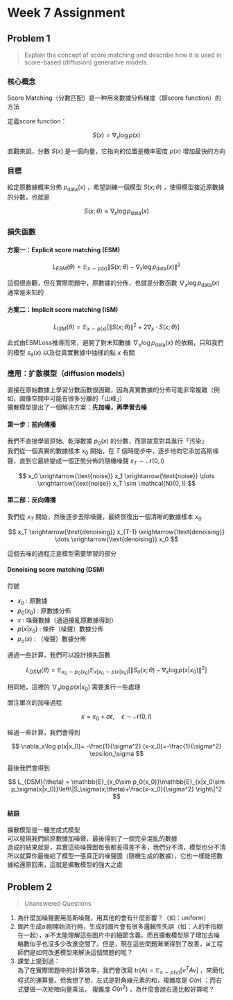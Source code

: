 # Week 7 Assignment


## Problem 1

> Explain the concept of score matching and describe how it is used in score-based (diffusion) generative models.

### 核心概念

Score Matching（分數匹配）是一种用來數據分佈梯度（即score function）的方法

定義score function：

$$
S(x) = \nabla_x \log p(x)
$$

直觀來說，分數 $S(x)$ 是一個向量，它指向的位置是機率密度 $p(x)$ 增加最快的方向

### 目標

給定原數據概率分佈 $p_{\text{data}}(x)$ ，希望訓練一個模型 $S(x; \theta)$ ，使得模型接近原數據的分數，也就是

$$
S(x; \theta) \approx \nabla_x \log p_{\text{data}}(x)
$$

### 損失函數

#### 方案一：Explicit score matching (ESM)

$$
L_{ESM}(\theta) = \mathbb{E}_{x\sim p(x)}\|S(x; \theta)-\nabla_x\log p_{\text{data}}(x)\|^2
$$

這個很直觀，但在實際問題中，原數據的分佈，也就是分數函數 $\nabla_x\log p_{\text{data}}(x)$ 通常是未知的

#### 方案二：Implicit score matching (ISM)

$$
L_{ISM}(\theta) = \mathbb{E}_{x\sim p(x)}\left[\|S(x; \theta)\|^2+2\nabla_x\cdot S(x; \theta)\right]
$$

此式由ESMLoss推導而來，避開了對未知數據 $\nabla_x\log p_{\text{data}}(x)$ 的依賴，只和我們的模型 $s_\theta(x)$ 以及從真實數據中抽樣的點 $x$ 有關

### 應用：扩散模型（diffusion models）

直接在原始數據上學習分數函數很困難，因為真實數據的分佈可能非常複雜（例如，圖像空間中可能有很多分離的「山峰」） \
擴散模型提出了一個解決方案：**先加噪，再學習去噪**

#### 第一步：前向傳播

我們不直接學習原始、乾淨數據 $p_0(x)$ 的分數，而是故意對其進行「污染」 \
我們從一個真實的數據樣本 $x_0$ 開始，在 $T$ 個時間步中，逐步地向它添加高斯噪聲，直到它最終變成一個正態分佈的隨機噪聲 $x_T \sim \mathcal{N}(0, I)$

$$
x_0 \xrightarrow{\text{noise}} x_1 \xrightarrow{\text{noise}} \dots \xrightarrow{\text{noise}} x_T \sim \mathcal{N}(0, I)
$$

#### 第二部：反向傳播

我們從 $x_T$ 開始，然後逐步去除噪聲，最終恢復出一個清晰的數據樣本 $x_0$

$$
x_T \xrightarrow{\text{denoising}} x_{T-1} \xrightarrow{\text{denoising}} \dots \xrightarrow{\text{denoising}} x_0
$$

這個去噪的過程正是模型需要學習的部分

#### Denoising score matching (DSM)

符號
- $x_0$ : 原數據
- $p_0(x_0)$ : 原數據分佈
- $x$ : 噪聲數據（通過擾亂原數據得到）
- $p(x|x_0)$ : 條件（噪聲）數據分佈
- $p_{\sigma}(x)$ : （噪聲）數據分佈

通過一些計算，我們可以設計損失函數

$$
L_{DSM}(\theta) = \mathbb{E}_{x_0\sim p_0(x_0)}\mathbb{E}_{x|x_0\sim p(x|x_0)}\left[\|S_\sigma(x;\theta)-\nabla_{x}\log p(x|x_0)\|^2\right]
$$

相同地，這裡的 $\nabla_{x}\log p(x|x_0)$ 需要進行一些處理

關注單次的加噪過程

$$
x = x_0 + \sigma\epsilon, \quad \epsilon\sim \mathcal{N}(0, I)
$$

經過一些計算，我們會得到

$$
\nabla_x\log p(x|x_0)= -\frac{1}{\sigma^2} (x-x_0)=-\frac{1}{\sigma^2} \epsilon_\sigma
$$

最後我們會得到

$$
L_{DSM}(\theta) = \mathbb{E}_{x_0\sim p_0(x_0)}\mathbb{E}_{x|x_0\sim p_\sigma(x|x_0)}\left\|S_\sigma(x;\theta)+\frac{x-x_0}{\sigma^2} \right\|^2
$$

#### 結語

擴散模型是一種生成式模型 \
可以發現我們給原數據加噪聲，最後得到了一個完全混亂的數據 \
造成的結果就是，其實這些噪聲圖每張都長得差不多，我們分不清，模型也分不清 \
所以就算你最後給了模型一張真正的噪聲圖（隨機生成的數據），它也一樣能把數據給還原回來，這就是擴散模型的強大之處


## Problem 2

> Unanswered Questions

1. 為什麼加噪聲要用高斯噪聲，用其他的會有什麼影響？（如：uniform）
2. 圖片生成ai剛開始流行時，生成的圖片會有很多邏輯性失誤（如：人的手指糊在一起），ai不太能理解這些圖片中的細節含義。而且擴散模型除了增加去噪輪數似乎也沒多少改進空間了。但是，現在這些問題漸漸得到了改善，ai工程師們是如何改進模型來解決這個問題的呢？
3. 課堂上提到過：\
    為了在實際問題中的計算效率，我們會改寫 $\text{tr}(A) = \mathbb{E}_{v\sim p(v)}[v^TAv]$ ，來簡化程式的運算量。但我想了想，左式是對角線元素的和，複雜度是 $O(n)$ ；而右式要做一次矩陣向量乘法， 複雜度 $O(n^2)$ ，為什麼會說右邊比較好算呢？
